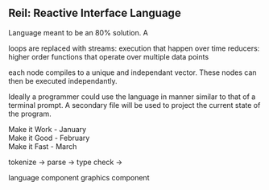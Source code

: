 
## Reil: Reactive Interface Language

Language meant to be an 80% solution. A 



loops are replaced with
streams: execution that happen over time
reducers: higher order functions that operate over multiple data points

each node compiles to a unique and independant vector. These nodes can then be executed independantly.

Ideally a programmer could use the language in manner similar to that of a terminal prompt. A secondary file will be used to project the current state of the program.


Make it Work - January    
Make it Good - February    
Make it Fast - March


tokenize -> parse -> type check -> 


language component
graphics component